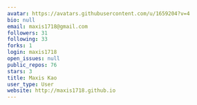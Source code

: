 ```yaml
---
avatar: https://avatars.githubusercontent.com/u/1659204?v=4
bio: null
email: maxis1718@gmail.com
followers: 31
following: 33
forks: 1
login: maxis1718
open_issues: null
public_repos: 76
stars: 3
title: Maxis Kao
user_type: User
website: http://maxis1718.github.io
---
```

